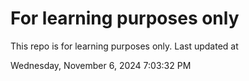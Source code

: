# For learning purposes only
This repo is for learning purposes only.
Last updated at

Wednesday, November 6, 2024 7:03:32 PM

